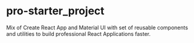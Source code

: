 # pro-starter_project
Mix of Create React App and Material UI with set of reusable components and utilities to build professional React Applications faster.

